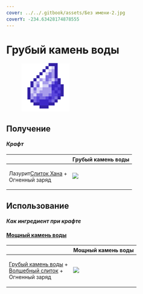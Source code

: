 ```yaml
---
cover: ../../.gitbook/assets/Без имени-2.jpg
coverY: -234.63428174878555
---
```


# Грубый камень воды

<figure><img src="../../.gitbook/assets/crude_water_gem_128.png" alt=""><figcaption></figcaption></figure>

## Получение

#### _Крафт_

|                                                                                |  Грубый камень воды                              |
| ------------------------------------------------------------------------------ | ------------------------------------------------ |
| <p>Лазурит<a href="red_aurum_ingot.md">Слиток Хана</a> +<br>Огненный заряд</p> | ![](../../.gitbook/assets/crude\_water\_gem.png) |

## Использование

#### _Как ингредиент при крафте_

#### [Мощный камень воды](powerful_water_shard.md)

|                                                                                                                                   |  Мощный камень воды                                   |
| --------------------------------------------------------------------------------------------------------------------------------- | ----------------------------------------------------- |
| <p><a href="crude_water_gem.md">Грубый камень воды</a> +<br><a href="fairy_ingot.md">Волшебный слиток</a> +<br>Огненный заряд</p> | ![](../../.gitbook/assets/powerful\_water\_shard.png) |

